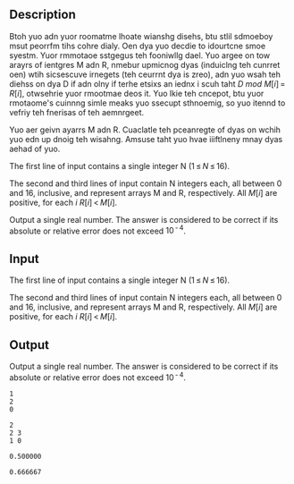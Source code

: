 ## Description

<div><p>Btoh yuo adn yuor roomatme lhoate wianshg disehs, btu stlil sdmoeboy msut peorrfm tihs cohre dialy. Oen dya yuo decdie to idourtcne smoe syestm. Yuor rmmotaoe sstgegus teh fooniwllg dael. Yuo argee on tow arayrs of ientgres M adn R, nmebur upmicnog dyas (induiclng teh cunrret oen) wtih sicsescuve irnegets (teh ceurrnt dya is zreo), adn yuo wsah teh diehss on dya D if adn olny if terhe etsixs an iednx i scuh taht <span class="tex-span"><i>D</i>&nbsp;<i>mod</i>&nbsp;<i>M</i>[<i>i</i>] = <i>R</i>[<i>i</i>]</span>, otwsehrie yuor rmootmae deos it. Yuo lkie teh cncepot, btu yuor rmotaome's cuinnng simle meaks yuo ssecupt sthnoemig, so yuo itennd to vefriy teh fnerisas of teh aemnrgeet.</p><p>Yuo aer geivn ayarrs M adn R. Cuaclatle teh pceanregte of dyas on wchih yuo edn up dnoig teh wisahng. Amsuse taht yuo hvae iiiftlneny mnay dyas aehad of yuo. </p></div><div class="input-specification"><p>The first line of input contains a single integer N (<span class="tex-span">1 ≤ <i>N</i> ≤ 16</span>).</p><p>The second and third lines of input contain N integers each, all between 0 and 16, inclusive, and represent arrays M and R, respectively. All <span class="tex-span"><i>M</i>[<i>i</i>]</span> are positive, for each <span class="tex-span"><i>i</i></span> <span class="tex-span"><i>R</i>[<i>i</i>] &lt; <i>M</i>[<i>i</i>]</span>.</p></div><div class="output-specification"><p>Output a single real number. The answer is considered to be correct if its absolute or relative error does not exceed <span class="tex-span">10<sup class="upper-index"> - 4</sup></span>.</p></div>

## Input

<p>The first line of input contains a single integer N (<span class="tex-span">1 ≤ <i>N</i> ≤ 16</span>).</p><p>The second and third lines of input contain N integers each, all between 0 and 16, inclusive, and represent arrays M and R, respectively. All <span class="tex-span"><i>M</i>[<i>i</i>]</span> are positive, for each <span class="tex-span"><i>i</i></span> <span class="tex-span"><i>R</i>[<i>i</i>] &lt; <i>M</i>[<i>i</i>]</span>.</p>

## Output

<p>Output a single real number. The answer is considered to be correct if its absolute or relative error does not exceed <span class="tex-span">10<sup class="upper-index"> - 4</sup></span>.</p>





```input1
1
2
0

```




```input2
2
2 3
1 0

```




```output1
0.500000

```




```output2
0.666667

```


